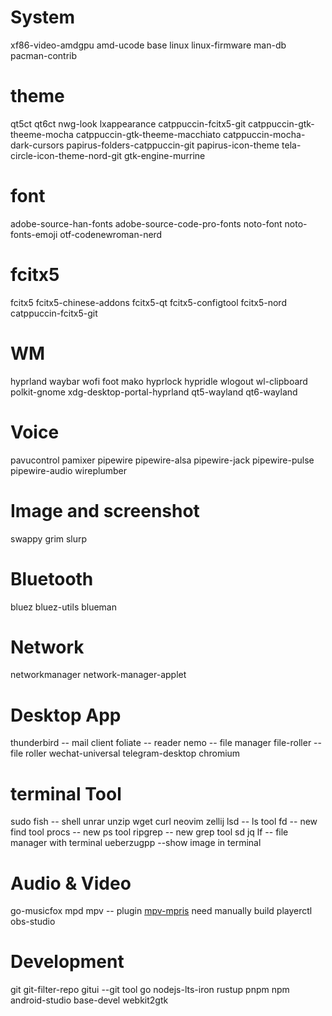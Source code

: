 # System

xf86-video-amdgpu
amd-ucode
base
linux
linux-firmware
man-db
pacman-contrib

# theme

qt5ct
qt6ct
nwg-look
lxappearance
catppuccin-fcitx5-git
catppuccin-gtk-theeme-mocha
catppuccin-gtk-theeme-macchiato
catppuccin-mocha-dark-cursors
papirus-folders-catppuccin-git
papirus-icon-theme
tela-circle-icon-theme-nord-git
gtk-engine-murrine

# font

adobe-source-han-fonts
adobe-source-code-pro-fonts
noto-font
noto-fonts-emoji
otf-codenewroman-nerd

# fcitx5

fcitx5
fcitx5-chinese-addons
fcitx5-qt
fcitx5-configtool
fcitx5-nord
catppuccin-fcitx5-git

# WM

hyprland
waybar
wofi
foot
mako
hyprlock
hypridle
wlogout
wl-clipboard
polkit-gnome
xdg-desktop-portal-hyprland
qt5-wayland
qt6-wayland

# Voice

pavucontrol
pamixer
pipewire
pipewire-alsa
pipewire-jack
pipewire-pulse
pipewire-audio
wireplumber

# Image and screenshot

swappy
grim
slurp

# Bluetooth

bluez
bluez-utils
blueman

# Network

networkmanager
network-manager-applet

# Desktop App

thunderbird -- mail client
foliate -- reader
nemo -- file manager
file-roller -- file roller
wechat-universal
telegram-desktop
chromium

# terminal Tool

sudo
fish -- shell
unrar
unzip
wget
curl
neovim
zellij
lsd -- ls tool
fd -- new find tool
procs -- new ps tool
ripgrep -- new grep tool
sd
jq
lf -- file manager with terminal
ueberzugpp --show image in terminal

# Audio & Video

go-musicfox
mpd
mpv -- plugin [mpv-mpris](https://github.com/hoyon/mpv-mpris) need manually build
playerctl
obs-studio

# Development

git
git-filter-repo
gitui --git tool
go
nodejs-lts-iron
rustup
pnpm
npm
android-studio
base-devel
webkit2gtk

